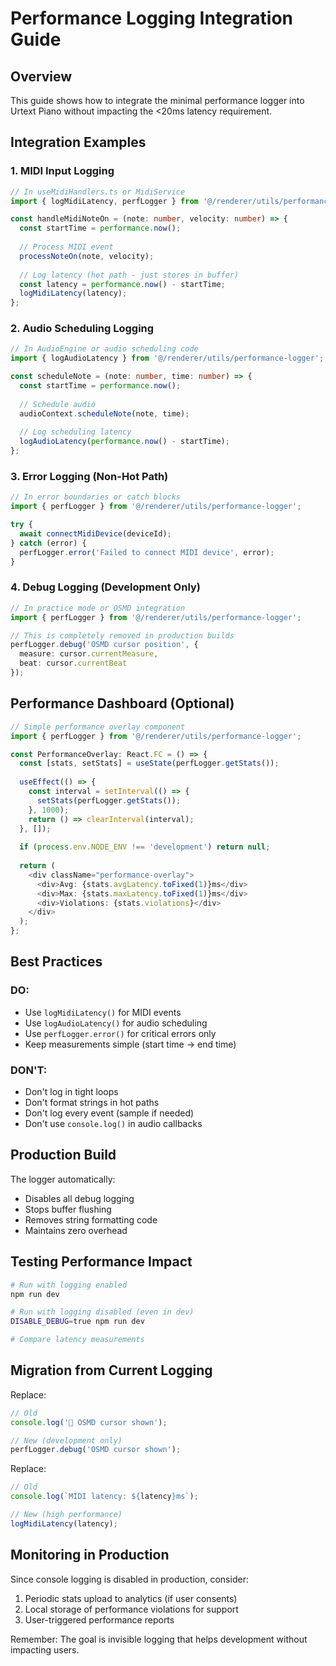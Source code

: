 # Performance Logging Integration Guide

## Overview
This guide shows how to integrate the minimal performance logger into Urtext Piano without impacting the <20ms latency requirement.

## Integration Examples

### 1. MIDI Input Logging

```typescript
// In useMidiHandlers.ts or MidiService
import { logMidiLatency, perfLogger } from '@/renderer/utils/performance-logger';

const handleMidiNoteOn = (note: number, velocity: number) => {
  const startTime = performance.now();
  
  // Process MIDI event
  processNoteOn(note, velocity);
  
  // Log latency (hot path - just stores in buffer)
  const latency = performance.now() - startTime;
  logMidiLatency(latency);
};
```

### 2. Audio Scheduling Logging

```typescript
// In AudioEngine or audio scheduling code
import { logAudioLatency } from '@/renderer/utils/performance-logger';

const scheduleNote = (note: number, time: number) => {
  const startTime = performance.now();
  
  // Schedule audio
  audioContext.scheduleNote(note, time);
  
  // Log scheduling latency
  logAudioLatency(performance.now() - startTime);
};
```

### 3. Error Logging (Non-Hot Path)

```typescript
// In error boundaries or catch blocks
import { perfLogger } from '@/renderer/utils/performance-logger';

try {
  await connectMidiDevice(deviceId);
} catch (error) {
  perfLogger.error('Failed to connect MIDI device', error);
}
```

### 4. Debug Logging (Development Only)

```typescript
// In practice mode or OSMD integration
import { perfLogger } from '@/renderer/utils/performance-logger';

// This is completely removed in production builds
perfLogger.debug('OSMD cursor position', { 
  measure: cursor.currentMeasure,
  beat: cursor.currentBeat 
});
```

## Performance Dashboard (Optional)

```typescript
// Simple performance overlay component
import { perfLogger } from '@/renderer/utils/performance-logger';

const PerformanceOverlay: React.FC = () => {
  const [stats, setStats] = useState(perfLogger.getStats());
  
  useEffect(() => {
    const interval = setInterval(() => {
      setStats(perfLogger.getStats());
    }, 1000);
    return () => clearInterval(interval);
  }, []);
  
  if (process.env.NODE_ENV !== 'development') return null;
  
  return (
    <div className="performance-overlay">
      <div>Avg: {stats.avgLatency.toFixed(1)}ms</div>
      <div>Max: {stats.maxLatency.toFixed(1)}ms</div>
      <div>Violations: {stats.violations}</div>
    </div>
  );
};
```

## Best Practices

### DO:
- Use `logMidiLatency()` for MIDI events
- Use `logAudioLatency()` for audio scheduling
- Use `perfLogger.error()` for critical errors only
- Keep measurements simple (start time → end time)

### DON'T:
- Don't log in tight loops
- Don't format strings in hot paths
- Don't log every event (sample if needed)
- Don't use `console.log()` in audio callbacks

## Production Build

The logger automatically:
- Disables all debug logging
- Stops buffer flushing
- Removes string formatting code
- Maintains zero overhead

## Testing Performance Impact

```bash
# Run with logging enabled
npm run dev

# Run with logging disabled (even in dev)
DISABLE_DEBUG=true npm run dev

# Compare latency measurements
```

## Migration from Current Logging

Replace:
```typescript
// Old
console.log('🎼 OSMD cursor shown');

// New (development only)
perfLogger.debug('OSMD cursor shown');
```

Replace:
```typescript
// Old
console.log(`MIDI latency: ${latency}ms`);

// New (high performance)
logMidiLatency(latency);
```

## Monitoring in Production

Since console logging is disabled in production, consider:
1. Periodic stats upload to analytics (if user consents)
2. Local storage of performance violations for support
3. User-triggered performance reports

Remember: The goal is invisible logging that helps development without impacting users.